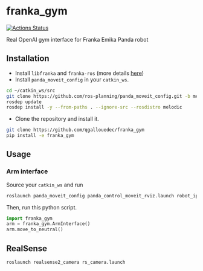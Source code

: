 # franka_gym

[![Actions Status](https://github.com/qgallouedec/franka_gym/workflows/build/badge.svg)](https://github.com/qgallouedec/franka_gym/actions)

Real OpenAI gym interface for Franka Emika Panda robot

## Installation

- Install `libfranka` and `franka-ros` (more details [here](https://frankaemika.github.io/docs/installation_linux.html))
- Install `panda_moveit_config` in your `catkin_ws`.

```bash
cd ~/catkin_ws/src
git clone https://github.com/ros-planning/panda_moveit_config.git -b melodic-devel
rosdep update
rosdep install -y --from-paths . --ignore-src --rosdistro melodic
```

- Clone the repository and install it.

```bash
git clone https://github.com/qgallouedec/franka_gym
pip install -e franka_gym
```

## Usage

### Arm interface

Source your `catkin_ws` and run

```bash
roslaunch panda_moveit_config panda_control_moveit_rviz.launch robot_ip:=<robot_ip>
```

Then, run this python script.

```python
import franka_gym
arm = franka_gym.ArmInterface() 
arm.move_to_neutral()
```

## RealSense

```bash
roslaunch realsense2_camera rs_camera.launch 
```
